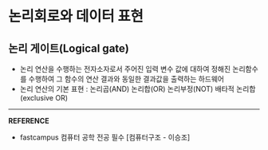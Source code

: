 # 논리회로와 데이터 표현

## 논리 게이트(Logical gate)
- 논리 연산을 수행하는 전자소자로서 주어진 입력 변수 값에 대하여 정해진 논리함수를 수행하여 그 함수의 연산 결과와 동일한 결과값을 출력하는 하드웨어
- 논리 연산의 기본 표현 : 논리곱(AND) 논리합(OR) 논리부정(NOT) 배타적 논리합(exclusive OR)

 

---
__REFERENCE__
- fastcampus 컴퓨터 공학 전공 필수 [컴퓨터구조 - 이승조]    